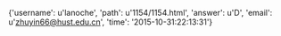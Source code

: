 {'username': u'lanoche', 'path': u'1154/1154.html', 'answer': u'D', 'email': u'zhuyin66@hust.edu.cn', 'time': '2015-10-31:22:13:31'}